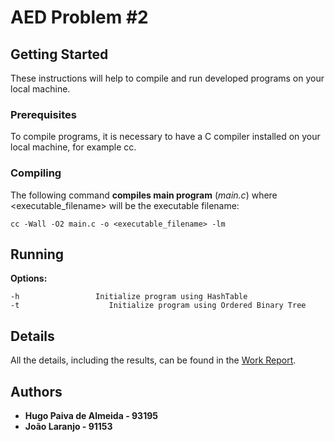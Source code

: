 
# AED Problem #2

##  Getting Started
These instructions will help to compile and run developed programs on your local machine.

### Prerequisites
To compile programs, it is necessary to have a C compiler installed on your local machine, for example cc. 

### Compiling
The following command **compiles main program** (*main.c*) where <executable_filename>  will be the executable filename: 

```
cc -Wall -O2 main.c -o <executable_filename> -lm
```

## Running

**Options:**
```
-h				   Initialize program using HashTable
-t 					  Initialize program using Ordered Binary Tree
```
## Details
All the details, including the results, can be found in the [Work Report](/relatorio/AED_Report.pdf).

## Authors

 - **Hugo Paiva de Almeida - 93195**
 - **João Laranjo - 91153**

